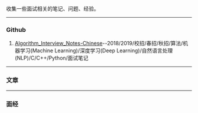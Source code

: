 
收集一些面试相关的笔记、问题、经验。


---
### Github

1. [Algorithm_Interview_Notes-Chinese](https://github.com/imhuay/Algorithm_Interview_Notes-Chinese)--2018/2019/校招/春招/秋招/算法/机器学习(Machine Learning)/深度学习(Deep Learning)/自然语言处理(NLP)/C/C++/Python/面试笔记

---
### 文章

---

### 面经



